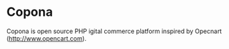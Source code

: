 # Copona
Copona is open source PHP igital commerce platform inspired by Opecnart (http://www.opencart.com).

